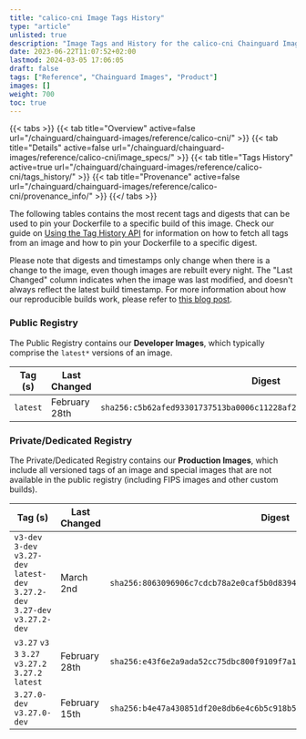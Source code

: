 ```yaml
---
title: "calico-cni Image Tags History"
type: "article"
unlisted: true
description: "Image Tags and History for the calico-cni Chainguard Image"
date: 2023-06-22T11:07:52+02:00
lastmod: 2024-03-05 17:06:05
draft: false
tags: ["Reference", "Chainguard Images", "Product"]
images: []
weight: 700
toc: true
---
```


{{< tabs >}}
{{< tab title="Overview" active=false url="/chainguard/chainguard-images/reference/calico-cni/" >}}
{{< tab title="Details" active=false url="/chainguard/chainguard-images/reference/calico-cni/image_specs/" >}}
{{< tab title="Tags History" active=true url="/chainguard/chainguard-images/reference/calico-cni/tags_history/" >}}
{{< tab title="Provenance" active=false url="/chainguard/chainguard-images/reference/calico-cni/provenance_info/" >}}
{{</ tabs >}}

The following tables contains the most recent tags and digests that can be used to pin your Dockerfile to a specific build of this image. Check our guide on [Using the Tag History API](/chainguard/chainguard-images/using-the-tag-history-api/) for information on how to fetch all tags from an image and how to pin your Dockerfile to a specific digest.

Please note that digests and timestamps only change when there is a change to the image, even though images are rebuilt every night. The "Last Changed" column indicates when the image was last modified, and doesn't always reflect the latest build timestamp. For more information about how our reproducible builds work, please refer to [this blog post](https://www.chainguard.dev/unchained/reproducing-chainguards-reproducible-image-builds).

### Public Registry
The Public Registry contains our **Developer Images**, which typically comprise the `latest*` versions of an image.

| Tag (s)   | Last Changed  | Digest                                                                    |
|-----------|---------------|---------------------------------------------------------------------------|
|  `latest` | February 28th | `sha256:c5b62afed93301737513ba0006c11228af24c4d4988e3379c21b1c4639f09268` |


### Private/Dedicated Registry
The Private/Dedicated Registry contains our **Production Images**, which include all versioned tags of an image and special images that are not available in the public registry (including FIPS images and other custom builds).

| Tag (s)                                                                          | Last Changed  | Digest                                                                    |
|----------------------------------------------------------------------------------|---------------|---------------------------------------------------------------------------|
|  `v3-dev` `3-dev` `v3.27-dev` `latest-dev` `3.27.2-dev` `3.27-dev` `v3.27.2-dev` | March 2nd     | `sha256:8063096906c7cdcb78a2e0caf5b0d8394f109561ab48bf22ceb190163ef67c0d` |
|  `v3.27` `v3` `3` `3.27` `v3.27.2` `3.27.2` `latest`                             | February 28th | `sha256:e43f6e2a9ada52cc75dbc800f9109f7a1f2d43fb1cf67cc12f62fb9aa601aba9` |
|  `3.27.0-dev` `v3.27.0-dev`                                                      | February 15th | `sha256:b4e47a430851df20e8db6e4c6b5c918b599fbf3afa4a9dbbc22c49ae2ed6e0fc` |

